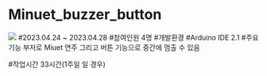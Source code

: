 # Minuet_buzzer_button
<img src="Ba.png">
#2023.04.24 ~ 2023.04.28
#참여인원
4명
#개발환경
#Arduino IDE 2.1
#주요기능
부저로 Miuet 연주 그리고 버튼 기능으로 중간에 멈출 수 있음

#작업시간
33시간(1주일 일 경우)
